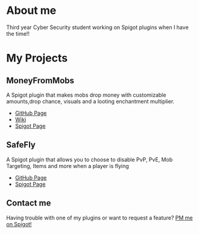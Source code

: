 # About me
Third year Cyber Security student working on Spigot plugins when I have the time!!

# My Projects
## MoneyFromMobs
A Spigot plugin that makes mobs drop money with customizable amounts,drop chance, visuals and a looting enchantment multiplier.  
* [GitHub Page](https://github.com/chocolf/MoneyFromMobs)
* [Wiki](https://github.com/chocolf/MoneyFromMobs/wiki)
* [Spigot Page](https://www.spigotmc.org/resources/money-from-mobs-1-12-1-17-1.79137/)
  
## SafeFly
A Spigot plugin that allows you to choose to disable PvP, PvE, Mob Targeting, Items and more when a player is flying  
* [GitHub Page](https://github.com/chocolf/SafeFly)
* [Spigot Page](https://www.spigotmc.org/resources/safe-fly-1-13-1-17-1.86512/)  
  
## Contact me
Having trouble with one of my plugins or want to request a feature? [PM me on Spigot!](https://www.spigotmc.org/conversations/add?to=chocolf)
<!--
**chocolf/chocolf** is a ✨ _special_ ✨ repository because its `README.md` (this file) appears on your GitHub profile.

Here are some ideas to get you started:

- 🔭 I’m currently working on ...
- 🌱 I’m currently learning ...
- 👯 I’m looking to collaborate on ...
- 🤔 I’m looking for help with ...
- 💬 Ask me about ...
- 📫 How to reach me: ...
- 😄 Pronouns: ...
- ⚡ Fun fact: ...
-->
